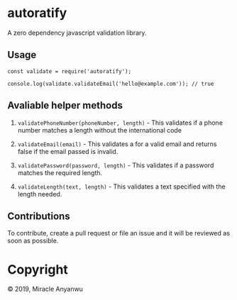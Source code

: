 # autoratify

A zero dependency javascript validation library.

## Usage

`const validate = require('autoratify');`

`console.log(validate.validateEmail('hello@example.com')); // true`

## Avaliable helper methods

1. `validatePhoneNumber(phoneNumber, length)` - This validates if a phone number matches a length without the international code

2. `validateEmail(email)` - This validates a for a valid email and returns false if the email passed is invalid.

3. `validatePassword(password, length)` - This validates if a password matches the required length.

4. `validateLength(text, length)` - This validates a text specified with the length needed.

## Contributions

To contribute, create a pull request or file an issue and it will be reviewed as soon as possible.

# Copyright

&copy; 2019, Miracle Anyanwu
